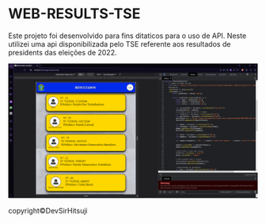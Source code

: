 # WEB-RESULTS-TSE

Este projeto foi desenvolvido para fins ditaticos para o uso de API. Neste utilizei uma api disponibilizada pelo TSE referente
aos resultados de presidents das eleições de 2022. 

<div>
  <img src="assets/capa.png"> 
</div>
<p>copyright&copy;DevSirHitsuji</p>
